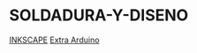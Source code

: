 # SOLDADURA-Y-DISENO
[INKSCAPE](https://github.com/chenbangwei/SOLDADURA-Y-DISENO/blob/main/INKSCAPE.md)
[Extra Arduino](https://github.com/chenbangwei/SOLDADURA-Y-DISENO/blob/main/Extra%20Arduino.md)
